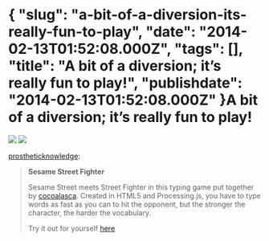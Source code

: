 {
    "slug": "a-bit-of-a-diversion-its-really-fun-to-play",
    "date": "2014-02-13T01:52:08.000Z",
    "tags": [],
    "title": "A bit of a diversion; it&rsquo;s really fun to play!",
    "publishdate": "2014-02-13T01:52:08.000Z"
}A bit of a diversion; it&rsquo;s really fun to play!
====================================================




![](/images/tumblr_n0wm0bpJdZ1qav3uso1_500.gif)
![](/images/tumblr_n0wm0bpJdZ1qav3uso2_r1_500.gif)

[prostheticknowledge](http://prostheticknowledge.tumblr.com/post/76464724660/sesame-street-fighter-sesame-street-meets-street):

> **Sesame Street Fighter**
>
> Sesame Street meets Street Fighter in this typing game put together by
> [cocoalasca](http://cocoalasca.tumblr.com/ "http://cocoalasca.tumblr.com/").
> Created in HTML5 and Processing.js, you have to type words as fast as
> you can to hit the opponent, but the stronger the character, the
> harder the vocabulary.
>
> Try it out for yourself
> [here](http://flavourmachine.com/sesamefighter/ "http://flavourmachine.com/sesamefighter/")


